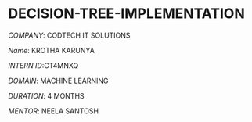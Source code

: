 # DECISION-TREE-IMPLEMENTATION
*COMPANY*: CODTECH IT SOLUTIONS

*Name*: KROTHA KARUNYA

*INTERN ID*:CT4MNXQ

*DOMAIN*: MACHINE LEARNING

*DURATION*: 4 MONTHS

*MENTOR*: NEELA SANTOSH


